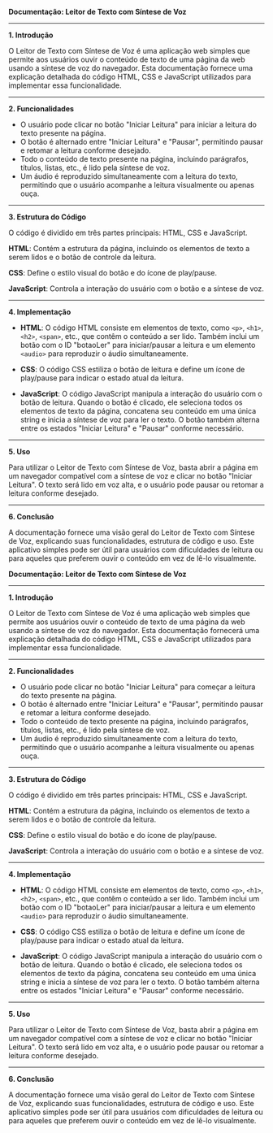 **Documentação: Leitor de Texto com Síntese de Voz**

---

**1. Introdução**

O Leitor de Texto com Síntese de Voz é uma aplicação web simples que permite aos usuários ouvir o conteúdo de texto de uma página da web usando a síntese de voz do navegador. Esta documentação fornece uma explicação detalhada do código HTML, CSS e JavaScript utilizados para implementar essa funcionalidade.

---

**2. Funcionalidades**

- O usuário pode clicar no botão "Iniciar Leitura" para iniciar a leitura do texto presente na página.
- O botão é alternado entre "Iniciar Leitura" e "Pausar", permitindo pausar e retomar a leitura conforme desejado.
- Todo o conteúdo de texto presente na página, incluindo parágrafos, títulos, listas, etc., é lido pela síntese de voz.
- Um áudio é reproduzido simultaneamente com a leitura do texto, permitindo que o usuário acompanhe a leitura visualmente ou apenas ouça.

---

**3. Estrutura do Código**

O código é dividido em três partes principais: HTML, CSS e JavaScript.

**HTML**: Contém a estrutura da página, incluindo os elementos de texto a serem lidos e o botão de controle da leitura.

**CSS**: Define o estilo visual do botão e do ícone de play/pause.

**JavaScript**: Controla a interação do usuário com o botão e a síntese de voz.

---

**4. Implementação**

- **HTML**: O código HTML consiste em elementos de texto, como `<p>`, `<h1>`, `<h2>`, `<span>`, etc., que contêm o conteúdo a ser lido. Também inclui um botão com o ID "botaoLer" para iniciar/pausar a leitura e um elemento `<audio>` para reproduzir o áudio simultaneamente.

- **CSS**: O código CSS estiliza o botão de leitura e define um ícone de play/pause para indicar o estado atual da leitura.

- **JavaScript**: O código JavaScript manipula a interação do usuário com o botão de leitura. Quando o botão é clicado, ele seleciona todos os elementos de texto da página, concatena seu conteúdo em uma única string e inicia a síntese de voz para ler o texto. O botão também alterna entre os estados "Iniciar Leitura" e "Pausar" conforme necessário.

---

**5. Uso**

Para utilizar o Leitor de Texto com Síntese de Voz, basta abrir a página em um navegador compatível com a síntese de voz e clicar no botão "Iniciar Leitura". O texto será lido em voz alta, e o usuário pode pausar ou retomar a leitura conforme desejado.

---

**6. Conclusão**

A documentação fornece uma visão geral do Leitor de Texto com Síntese de Voz, explicando suas funcionalidades, estrutura de código e uso. Este aplicativo simples pode ser útil para usuários com dificuldades de leitura ou para aqueles que preferem ouvir o conteúdo em vez de lê-lo visualmente.

**Documentação: Leitor de Texto com Síntese de Voz**

---

**1. Introdução**

O Leitor de Texto com Síntese de Voz é uma aplicação web simples que permite aos usuários ouvir o conteúdo de texto de uma página da web usando a síntese de voz do navegador. Esta documentação fornecerá uma explicação detalhada do código HTML, CSS e JavaScript utilizados para implementar essa funcionalidade.

---

**2. Funcionalidades**

- O usuário pode clicar no botão "Iniciar Leitura" para começar a leitura do texto presente na página.
- O botão é alternado entre "Iniciar Leitura" e "Pausar", permitindo pausar e retomar a leitura conforme desejado.
- Todo o conteúdo de texto presente na página, incluindo parágrafos, títulos, listas, etc., é lido pela síntese de voz.
- Um áudio é reproduzido simultaneamente com a leitura do texto, permitindo que o usuário acompanhe a leitura visualmente ou apenas ouça.

---

**3. Estrutura do Código**

O código é dividido em três partes principais: HTML, CSS e JavaScript.

**HTML**: Contém a estrutura da página, incluindo os elementos de texto a serem lidos e o botão de controle da leitura.

**CSS**: Define o estilo visual do botão e do ícone de play/pause.

**JavaScript**: Controla a interação do usuário com o botão e a síntese de voz.

---

**4. Implementação**

- **HTML**: O código HTML consiste em elementos de texto, como `<p>`, `<h1>`, `<h2>`, `<span>`, etc., que contêm o conteúdo a ser lido. Também inclui um botão com o ID "botaoLer" para iniciar/pausar a leitura e um elemento `<audio>` para reproduzir o áudio simultaneamente.

- **CSS**: O código CSS estiliza o botão de leitura e define um ícone de play/pause para indicar o estado atual da leitura.

- **JavaScript**: O código JavaScript manipula a interação do usuário com o botão de leitura. Quando o botão é clicado, ele seleciona todos os elementos de texto da página, concatena seu conteúdo em uma única string e inicia a síntese de voz para ler o texto. O botão também alterna entre os estados "Iniciar Leitura" e "Pausar" conforme necessário.

---

**5. Uso**

Para utilizar o Leitor de Texto com Síntese de Voz, basta abrir a página em um navegador compatível com a síntese de voz e clicar no botão "Iniciar Leitura". O texto será lido em voz alta, e o usuário pode pausar ou retomar a leitura conforme desejado.

---

**6. Conclusão**

A documentação fornece uma visão geral do Leitor de Texto com Síntese de Voz, explicando suas funcionalidades, estrutura de código e uso. Este aplicativo simples pode ser útil para usuários com dificuldades de leitura ou para aqueles que preferem ouvir o conteúdo em vez de lê-lo visualmente.